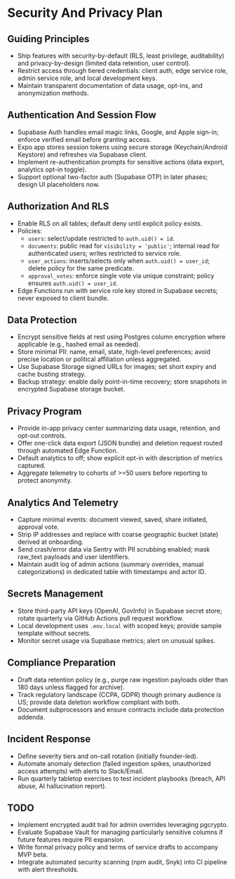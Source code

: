 # Security And Privacy Plan

## Guiding Principles
- Ship features with security-by-default (RLS, least privilege, auditability) and privacy-by-design (limited data retention, user control).
- Restrict access through tiered credentials: client auth, edge service role, admin service role, and local development keys.
- Maintain transparent documentation of data usage, opt-ins, and anonymization methods.

## Authentication And Session Flow
- Supabase Auth handles email magic links, Google, and Apple sign-in; enforce verified email before granting access.
- Expo app stores session tokens using secure storage (Keychain/Android Keystore) and refreshes via Supabase client.
- Implement re-authentication prompts for sensitive actions (data export, analytics opt-in toggle).
- Support optional two-factor auth (Supabase OTP) in later phases; design UI placeholders now.

## Authorization And RLS
- Enable RLS on all tables; default deny until explicit policy exists.
- Policies:
  - `users`: select/update restricted to `auth.uid() = id`.
  - `documents`: public read for `visibility = 'public'`; internal read for authenticated users; writes restricted to service role.
  - `user_actions`: inserts/selects only when `auth.uid() = user_id`; delete policy for the same predicate.
  - `approval_votes`: enforce single vote via unique constraint; policy ensures `auth.uid() = user_id`.
- Edge Functions run with service role key stored in Supabase secrets; never exposed to client bundle.

## Data Protection
- Encrypt sensitive fields at rest using Postgres column encryption where applicable (e.g., hashed email as needed).
- Store minimal PII: name, email, state, high-level preferences; avoid precise location or political affiliation unless aggregated.
- Use Supabase Storage signed URLs for images; set short expiry and cache busting strategy.
- Backup strategy: enable daily point-in-time recovery; store snapshots in encrypted Supabase storage bucket.

## Privacy Program
- Provide in-app privacy center summarizing data usage, retention, and opt-out controls.
- Offer one-click data export (JSON bundle) and deletion request routed through automated Edge Function.
- Default analytics to off; show explicit opt-in with description of metrics captured.
- Aggregate telemetry to cohorts of >=50 users before reporting to protect anonymity.

## Analytics And Telemetry
- Capture minimal events: document viewed, saved, share initiated, approval vote.
- Strip IP addresses and replace with coarse geographic bucket (state) derived at onboarding.
- Send crash/error data via Sentry with PII scrubbing enabled; mask raw_text payloads and user identifiers.
- Maintain audit log of admin actions (summary overrides, manual categorizations) in dedicated table with timestamps and actor ID.

## Secrets Management
- Store third-party API keys (OpenAI, GovInfo) in Supabase secret store; rotate quarterly via GitHub Actions pull request workflow.
- Local development uses `.env.local` with scoped keys; provide sample template without secrets.
- Monitor secret usage via Supabase metrics; alert on unusual spikes.

## Compliance Preparation
- Draft data retention policy (e.g., purge raw ingestion payloads older than 180 days unless flagged for archive).
- Track regulatory landscape (CCPA, GDPR) though primary audience is US; provide data deletion workflow compliant with both.
- Document subprocessors and ensure contracts include data protection addenda.

## Incident Response
- Define severity tiers and on-call rotation (initially founder-led).
- Automate anomaly detection (failed ingestion spikes, unauthorized access attempts) with alerts to Slack/Email.
- Run quarterly tabletop exercises to test incident playbooks (breach, API abuse, AI hallucination report).

## TODO
- Implement encrypted audit trail for admin overrides leveraging pgcrypto.
- Evaluate Supabase Vault for managing particularly sensitive columns if future features require PII expansion.
- Write formal privacy policy and terms of service drafts to accompany MVP beta.
- Integrate automated security scanning (npm audit, Snyk) into CI pipeline with alert thresholds.

